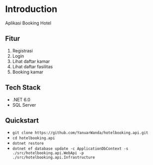 # Introduction
Aplikasi Booking Hotel

## Fitur
1. Registrasi
2. Login
3. Lihat daftar kamar
4. Lihat daftar fasilitas
5. Booking kamar

## Tech Stack
* .NET 6.0
* SQL Server

## Quickstart
* `git clone https://github.com/YanuarWanda/hotelbooking.api.git`
* `cd hotelbooking.api`
* `dotnet restore`
* `dotnet ef database update -c ApplicationDbContext -s ./src/hotelbooking.api.WebApi -p ./src/hotelbooking.api.Infrastructure`